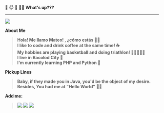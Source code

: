 :space_invader: :smiling_imp: :eggplant: :man_technologist:  <b>What's up???
***
 <img align="center">![](https://media.giphy.com/media/Ru9sjtZ09XOEg/giphy.gif) </img>
 
About Me
> Hola! Me llamo Mateo! , ¿cómo estás :blond_haired_man: <br>
> I like to code and drink coffee at the same time! :coffee:<br>
> My hobbies are playing basketball and doing triathlon! 🏊🏻🏃‍♀️🚴 <br>
> I live in Bacolod City 📍<br>
> I'm currently learning PHP and Python :snake:	<br>

Pickup Lines
> Baby, if they made you in Java, you'd be the object of my desire. <br>
> Besides, You had me at "Hello World" :face_exhaling:

Add me:
> <a href="https://discordapp.com/users/sojuboi#4353/" rel="nofollow"><img src="https://img.shields.io/badge/Discord-7289DA?style=for-the-badge&logo=discord&logoColor=white"></a>  <a href="https://open.spotify.com/user/enarlem?si=eb7417a6e5b647a7" rel="nofollow"><img src="https://img.shields.io/badge/Spotify-1ED760?&amp;style=for-the-badge&amp;logo=spotify&amp;logoColor=white" style="max-width: 100%;"></a> <a href="https://facebook.com/mattenarle10" rel="nofollow"><img src="https://img.shields.io/badge/Facebook-1877F2?style=for-the-badge&logo=facebook&logoColor=white"></a>
